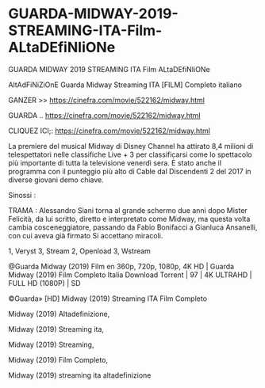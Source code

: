 # GUARDA-MIDWAY-2019-STREAMING-ITA-Film-ALtaDEfiNIiONe
GUARDA MIDWAY 2019 STREAMING ITA Film ALtaDEfiNIiONe

AltAdFiNiZiOnE Guarda Midway Streaming ITA [FILM] Completo italiano

GANZER >> https://cinefra.com/movie/522162/midway.html

GUARDA .. https://cinefra.com/movie/522162/midway.html

CLIQUEZ ICI;: https://cinefra.com/movie/522162/midway.html

La premiere del musical Midway di Disney Channel ha attirato 8,4 milioni di telespettatori nelle classifiche Live + 3 per classificarsi come lo spettacolo più importante di tutta la televisione venerdì sera. È stato anche il programma con il punteggio più alto di Cable dal Discendenti 2 del 2017 in diverse giovani demo chiave.

Sinossi :

TRAMA :
Alessandro Siani torna al grande schermo due anni dopo Mister Felicità, da lui scritto, diretto e interpretato come Midway, ma questa volta cambia cosceneggiatore, passando da Fabio Bonifacci a Gianluca Ansanelli, con cui aveva già firmato Si accettano miracoli.

1, Veryst
3, Stream
2, Openload
3, Wstream

@Guarda Midway (2019) Film en 360p, 720p, 1080p, 4K HD | Guarda Midway (2019) Film Completo Italia Download Torrent | 97 | 4K ULTRAHD | FULL HD (1080P) | SD

©Guarda» [HD] Midway (2019) Streaming ITA Film Completo

Midway (2019) Altadefinizione,

Midway (2019) Streaming ita,

Midway (2019) Streaming,

Midway (2019) Film Completo,

Midway (2019) streaming ita altadefinizione
